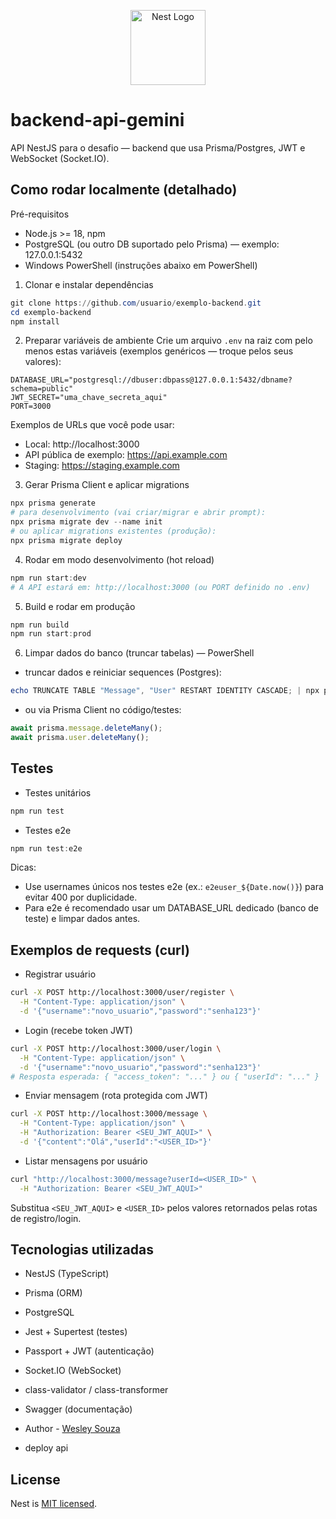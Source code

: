 <p align="center">
  <a href="http://nestjs.com/" target="blank"><img src="https://nestjs.com/img/logo-small.svg" width="120" alt="Nest Logo" /></a>
</p>

# backend-api-gemini

API NestJS para o desafio — backend que usa Prisma/Postgres, JWT e WebSocket (Socket.IO).

## Como rodar localmente (detalhado)

Pré-requisitos

- Node.js >= 18, npm
- PostgreSQL (ou outro DB suportado pelo Prisma) — exemplo: 127.0.0.1:5432
- Windows PowerShell (instruções abaixo em PowerShell)

1. Clonar e instalar dependências

```powershell
git clone https://github.com/usuario/exemplo-backend.git
cd exemplo-backend
npm install
```

2. Preparar variáveis de ambiente
   Crie um arquivo `.env` na raiz com pelo menos estas variáveis (exemplos genéricos — troque pelos seus valores):

```
DATABASE_URL="postgresql://dbuser:dbpass@127.0.0.1:5432/dbname?schema=public"
JWT_SECRET="uma_chave_secreta_aqui"
PORT=3000
```

Exemplos de URLs que você pode usar:

- Local: http://localhost:3000
- API pública de exemplo: https://api.example.com
- Staging: https://staging.example.com

3. Gerar Prisma Client e aplicar migrations

```powershell
npx prisma generate
# para desenvolvimento (vai criar/migrar e abrir prompt):
npx prisma migrate dev --name init
# ou aplicar migrations existentes (produção):
npx prisma migrate deploy
```

4. Rodar em modo desenvolvimento (hot reload)

```powershell
npm run start:dev
# A API estará em: http://localhost:3000 (ou PORT definido no .env)
```

5. Build e rodar em produção

```powershell
npm run build
npm run start:prod
```

6. Limpar dados do banco (truncar tabelas) — PowerShell

- truncar dados e reiniciar sequences (Postgres):

```powershell
echo TRUNCATE TABLE "Message", "User" RESTART IDENTITY CASCADE; | npx prisma db execute --url "%DATABASE_URL%" --stdin
```

- ou via Prisma Client no código/testes:

```ts
await prisma.message.deleteMany();
await prisma.user.deleteMany();
```

## Testes

- Testes unitários

```powershell
npm run test
```

- Testes e2e

```powershell
npm run test:e2e
```

Dicas:

- Use usernames únicos nos testes e2e (ex.: `e2euser_${Date.now()}`) para evitar 400 por duplicidade.
- Para e2e é recomendado usar um DATABASE_URL dedicado (banco de teste) e limpar dados antes.

## Exemplos de requests (curl)

- Registrar usuário

```bash
curl -X POST http://localhost:3000/user/register \
  -H "Content-Type: application/json" \
  -d '{"username":"novo_usuario","password":"senha123"}'
```

- Login (recebe token JWT)

```bash
curl -X POST http://localhost:3000/user/login \
  -H "Content-Type: application/json" \
  -d '{"username":"novo_usuario","password":"senha123"}'
# Resposta esperada: { "access_token": "..." } ou { "userId": "..." }
```

- Enviar mensagem (rota protegida com JWT)

```bash
curl -X POST http://localhost:3000/message \
  -H "Content-Type: application/json" \
  -H "Authorization: Bearer <SEU_JWT_AQUI>" \
  -d '{"content":"Olá","userId":"<USER_ID>"}'
```

- Listar mensagens por usuário

```bash
curl "http://localhost:3000/message?userId=<USER_ID>" \
  -H "Authorization: Bearer <SEU_JWT_AQUI>"
```

Substitua `<SEU_JWT_AQUI>` e `<USER_ID>` pelos valores retornados pelas rotas de registro/login.

## Tecnologias utilizadas

- NestJS (TypeScript)
- Prisma (ORM)
- PostgreSQL
- Jest + Supertest (testes)
- Passport + JWT (autenticação)
- Socket.IO (WebSocket)
- class-validator / class-transformer
- Swagger (documentação)

- Author - [Wesley Souza](https://www.linkedin.com/in/wesley-souza-/)

- deploy api [](https://backend-api-gemini.onrender.com)

## License

Nest is [MIT licensed](https://github.com/nestjs/nest/blob/master/LICENSE).
